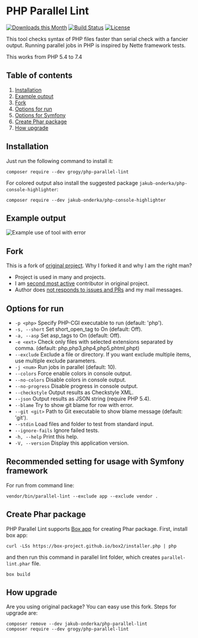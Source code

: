 # PHP Parallel Lint

[![Downloads this Month](https://img.shields.io/packagist/dm/grogy/php-parallel-lint.svg)](https://packagist.org/packages/grogy/php-parallel-lint)
[![Build Status](https://travis-ci.org/php-parallel-lint/PHP-Parallel-Lint.svg?branch=master)](https://travis-ci.org/php-parallel-lint/PHP-Parallel-Lint)
[![License](https://poser.pugx.org/php-parallel-lint/php-parallel-lint/license.svg)](https://packagist.org/packages/php-parallel-lint/php-parallel-lint)

This tool checks syntax of PHP files faster than serial check with a fancier output.
Running parallel jobs in PHP is inspired by Nette framework tests.

This works from PHP 5.4 to 7.4

## Table of contents

1. [Installation](#installation)
2. [Example output](#example-output)
3. [Fork](#fork)
4. [Options for run](#options-for-run)
5. [Options for Symfony](#recommended-setting-for-usage-with-symfony-framework)
6. [Create Phar package](#create-phar-package)
7. [How upgrade](#how-upgrade)

## Installation

Just run the following command to install it:

    composer require --dev grogy/php-parallel-lint

For colored output also install the suggested package `jakub-onderka/php-console-highlighter`:

    composer require --dev jakub-onderka/php-console-highlighter

## Example output

![Example use of tool with error](/tests/examples/example-images/use-error.png?raw=true "Example use of tool with error")


## Fork
This is a fork of [original project](https://github.com/JakubOnderka/PHP-Parallel-Lint). Why I forked it and why I am the right man?

- Project is used in many and projects.
- I am [second most active](https://github.com/JakubOnderka/PHP-Parallel-Lint/graphs/contributors) contributor in original project.
- Author does [not responds to issues and PRs](https://github.com/JakubOnderka/PHP-Parallel-Lint/pulls) and my mail messages.

## Options for run

- `-p <php>`        Specify PHP-CGI executable to run (default: 'php').
- `-s, --short`     Set short_open_tag to On (default: Off).
- `-a, --asp`        Set asp_tags to On (default: Off).
- `-e <ext>`        Check only files with selected extensions separated by comma. (default: php,php3,php4,php5,phtml,phpt)
- `--exclude`       Exclude a file or directory. If you want exclude multiple items, use multiple exclude parameters.
- `-j <num>`        Run <num> jobs in parallel (default: 10).
- `--colors`        Force enable colors in console output.
- `--no-colors`     Disable colors in console output.
- `--no-progress`   Disable progress in console output.
- `--checkstyle`    Output results as Checkstyle XML.
- `--json`          Output results as JSON string (require PHP 5.4).
- `--blame`         Try to show git blame for row with error.
- `--git <git>`     Path to Git executable to show blame message (default: 'git').
- `--stdin`         Load files and folder to test from standard input.
- `--ignore-fails`  Ignore failed tests.
- `-h, --help`      Print this help.
- `-V, --version`   Display this application version.


## Recommended setting for usage with Symfony framework

For run from command line:

    vendor/bin/parallel-lint --exclude app --exclude vendor .

## Create Phar package

PHP Parallel Lint supports [Box app](https://box-project.github.io/box2/) for creating Phar package. First, install box app:


    curl -LSs https://box-project.github.io/box2/installer.php | php


and then run this command in parallel lint folder, which creates `parallel-lint.phar` file.


    box build

## How upgrade

Are you using original package? You can easy use this fork. Steps for upgrade are:

    composer remove --dev jakub-onderka/php-parallel-lint
    composer require --dev grogy/php-parallel-lint
